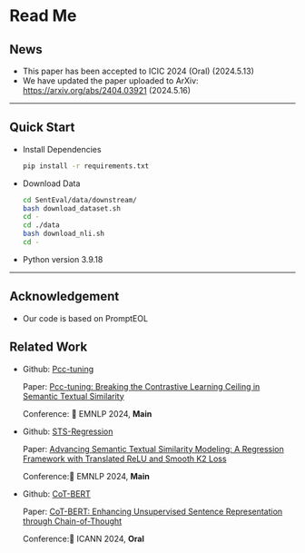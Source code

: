 # Read Me

## News

- This paper has been accepted to ICIC 2024 (Oral) (2024.5.13)
- We have updated the paper uploaded to ArXiv: https://arxiv.org/abs/2404.03921  (2024.5.16)

***

## Quick Start

- Install Dependencies

  ```bash
  pip install -r requirements.txt
  ```

- Download Data

  ```bash
  cd SentEval/data/downstream/
  bash download_dataset.sh
  cd -
  cd ./data
  bash download_nli.sh
  cd -
  ```

- Python version 3.9.18

***

## Acknowledgement

- Our code is based on PromptEOL

## Related Work

- Github: [Pcc-tuning](https://github.com/ZBWpro/Pcc-tuning)

  Paper: [Pcc-tuning: Breaking the Contrastive Learning Ceiling in Semantic Textual Similarity](https://arxiv.org/abs/2406.09790)

  Conference: :star2: EMNLP 2024, **Main**

- Github: [STS-Regression](https://github.com/ZBWpro/STS-Regression)

  Paper: [Advancing Semantic Textual Similarity Modeling: A Regression Framework with Translated ReLU and Smooth K2 Loss](https://arxiv.org/abs/2406.05326)

  Conference::star2: EMNLP 2024, **Main**

- Github: [CoT-BERT](https://github.com/ZBWpro/CoT-BERT)

  Paper: [CoT-BERT: Enhancing Unsupervised Sentence Representation through Chain-of-Thought](https://arxiv.org/abs/2309.11143) 

  Conference::star2: ICANN 2024, **Oral**